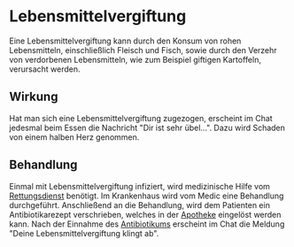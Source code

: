 # Lebensmittelvergiftung 

Eine Lebensmittelvergiftung kann durch den Konsum von rohen Lebensmitteln, einschließlich Fleisch und Fisch, sowie durch den Verzehr von verdorbenen Lebensmitteln, wie zum Beispiel giftigen Kartoffeln, verursacht werden.

## Wirkung

Hat man sich eine Lebensmittelvergiftung zugezogen, erscheint im Chat jedesmal beim Essen die Nachricht "Dir ist sehr übel...".
Dazu wird Schaden von einem halben Herz genommen.

## Behandlung

Einmal mit Lebensmittelvergiftung infiziert, wird medizinische Hilfe vom [Rettungsdienst](../../pages/fraktionen/rettungsdienst.md) benötigt. Im Krankenhaus wird vom Medic eine Behandlung durchgeführt. Anschließend an die Behandlung, wird dem Patienten ein Antibiotikarezept verschrieben, welches in der [Apotheke](../../pages/biz/apotheke.md) eingelöst werden kann. 
Nach der Einnahme des [Antibiotikums](../../pages/bmt/medikamente.md) erscheint im Chat die Meldung "Deine Lebensmittelvergiftung klingt ab".
